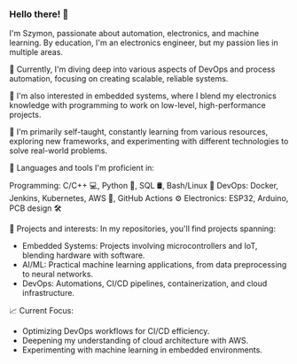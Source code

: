 ### Hello there! 👋

I'm Szymon, passionate about automation, electronics, and machine learning. By education, I'm an electronics engineer, but my passion lies in multiple areas.

🌱 Currently, I'm diving deep into various aspects of DevOps and process automation, focusing on creating scalable, reliable systems.

💼 I'm also interested in embedded systems, where I blend my electronics knowledge with programming to work on low-level, high-performance projects.

🧠 I'm primarily self-taught, constantly learning from various resources, exploring new frameworks, and experimenting with different technologies to solve real-world problems.

🔧 Languages and tools I'm proficient in:

Programming: C/C++ 💻, Python 🐍, SQL 🛢️, Bash/Linux 🐧
DevOps: Docker, Jenkins, Kubernetes, AWS 🚀, GitHub Actions ⚙️
Electronics: ESP32, Arduino, PCB design 🛠️

📂 Projects and interests: In my repositories, you'll find projects spanning:
- Embedded Systems: Projects involving microcontrollers and IoT, blending hardware with software.
- AI/ML: Practical machine learning applications, from data preprocessing to neural networks.
- DevOps: Automations, CI/CD pipelines, containerization, and cloud infrastructure.

📈 Current Focus:
- Optimizing DevOps workflows for CI/CD efficiency.
- Deepening my understanding of cloud architecture with AWS.
- Experimenting with machine learning in embedded environments.
